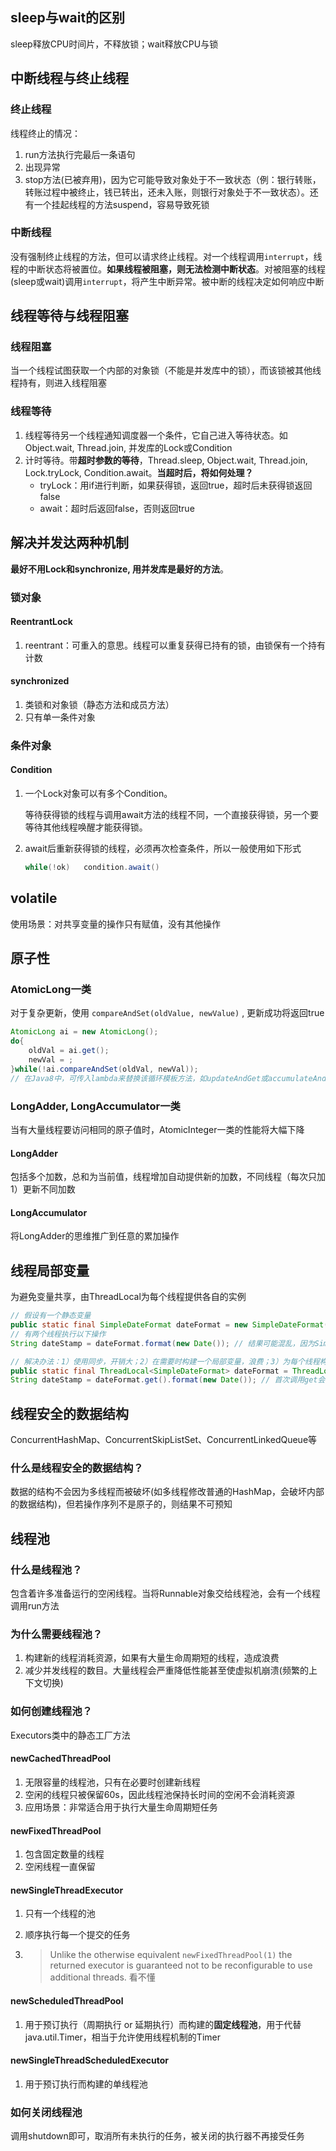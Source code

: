 ## sleep与wait的区别

sleep释放CPU时间片，不释放锁；wait释放CPU与锁

## 中断线程与终止线程

### 终止线程

线程终止的情况：

1. run方法执行完最后一条语句
2. 出现异常
3. stop方法(已被弃用)，因为它可能导致对象处于不一致状态（例：银行转账，转账过程中被终止，钱已转出，还未入账，则银行对象处于不一致状态）。还有一个挂起线程的方法suspend，容易导致死锁

### 中断线程

没有强制终止线程的方法，但可以请求终止线程。对一个线程调用`interrupt`，线程的中断状态将被置位。**如果线程被阻塞，则无法检测中断状态**。对被阻塞的线程(sleep或wait)调用`interrupt`，将产生中断异常。被中断的线程决定如何响应中断

## 线程等待与线程阻塞

### 线程阻塞

当一个线程试图获取一个内部的对象锁（不能是并发库中的锁），而该锁被其他线程持有，则进入线程阻塞

### 线程等待

1. 线程等待另一个线程通知调度器一个条件，它自己进入等待状态。如Object.wait, Thread.join, 并发库的Lock或Condition
2. 计时等待。带**超时参数的等待**，Thread.sleep, Object.wait, Thread.join, Lock.tryLock, Condition.await。**当超时后，将如何处理？**
   - tryLock：用if进行判断，如果获得锁，返回true，超时后未获得锁返回false
   - await：超时后返回false，否则返回true

## 解决并发达两种机制

**最好不用Lock和synchronize, 用并发库是最好的方法**。

### 锁对象

#### ReentrantLock

1. reentrant：可重入的意思。线程可以重复获得已持有的锁，由锁保有一个持有计数

#### synchronized

1. 类锁和对象锁（静态方法和成员方法）
2. 只有单一条件对象

### 条件对象

#### Condition

1. 一个Lock对象可以有多个Condition。

   等待获得锁的线程与调用await方法的线程不同，一个直接获得锁，另一个要等待其他线程唤醒才能获得锁。

2. await后重新获得锁的线程，必须再次检查条件，所以一般使用如下形式

   ```java
   while(!ok)	condition.await()
   ```


## volatile

使用场景：对共享变量的操作只有赋值，没有其他操作

## 原子性

### AtomicLong一类

对于复杂更新，使用 `compareAndSet(oldValue, newValue)` , 更新成功将返回true

```java
AtomicLong ai = new AtomicLong();
do{
    oldVal = ai.get();
    newVal = ;
}while(!ai.compareAndSet(oldVal, newVal));
// 在Java8中，可传入lambda来替换该循环模板方法，如updateAndGet或accumulateAndGet
```

### LongAdder, LongAccumulator一类

当有大量线程要访问相同的原子值时，AtomicInteger一类的性能将大幅下降

#### LongAdder

包括多个加数，总和为当前值，线程增加自动提供新的加数，不同线程（每次只加1）更新不同加数

#### LongAccumulator

将LongAdder的思维推广到任意的累加操作

## 线程局部变量

为避免变量共享，由ThreadLocal为每个线程提供各自的实例

```java
// 假设有一个静态变量
public static final SimpleDateFormat dateFormat = new SimpleDateFormat("yyyy-MM-dd");
// 有两个线程执行以下操作
String dateStamp = dateFormat.format(new Date()); // 结果可能混乱，因为SimpleDateFormat不是线程安全的

// 解决办法：1）使用同步，开销大；2）在需要时构建一个局部变量，浪费；3）为每个线程构造实例
public static final ThreadLocal<SimpleDateFormat> dateFormat = ThreadLocal.withIntital(() -> new SimpleDateFormat("yyyy-MM-dd"));
String dateStamp = dateFormat.get().format(new Date()); // 首次调用get会初始化线程实例，也就意味着不调用get就不会初始化
```

## 线程安全的数据结构

ConcurrentHashMap、ConcurrentSkipListSet、ConcurrentLinkedQueue等

### 什么是线程安全的数据结构？

数据的结构不会因为多线程而被破坏(如多线程修改普通的HashMap，会破坏内部的数据结构)，但若操作序列不是原子的，则结果不可预知

## 线程池

### 什么是线程池？

包含着许多准备运行的空闲线程。当将Runnable对象交给线程池，会有一个线程调用run方法

### 为什么需要线程池？

1. 构建新的线程消耗资源，如果有大量生命周期短的线程，造成浪费
2. 减少并发线程的数目。大量线程会严重降低性能甚至使虚拟机崩溃(频繁的上下文切换)

### 如何创建线程池？

Executors类中的静态工厂方法

#### newCachedThreadPool

1. 无限容量的线程池，只有在必要时创建新线程
2. 空闲的线程只被保留60s，因此线程池保持长时间的空闲不会消耗资源
3. 应用场景：非常适合用于执行大量生命周期短任务

#### newFixedThreadPool

1. 包含固定数量的线程
2. 空闲线程一直保留

#### newSingleThreadExecutor

1. 只有一个线程的池

2. 顺序执行每一个提交的任务

3. > Unlike the otherwise equivalent `newFixedThreadPool(1)` the returned executor is guaranteed not to be reconfigurable to use additional threads. 看不懂

#### newScheduledThreadPool

1. 用于预订执行（周期执行 or 延期执行）而构建的**固定线程池**，用于代替java.util.Timer，相当于允许使用线程机制的Timer

#### newSingleThreadScheduledExecutor

1. 用于预订执行而构建的单线程池

### 如何关闭线程池

调用shutdown即可，取消所有未执行的任务，被关闭的执行器不再接受任务